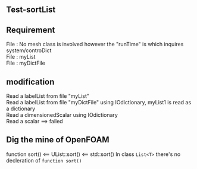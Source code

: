 
## Test-sortList

## Requirement
File : No mesh class is involved however the "runTime" is which inquires system/controDict   
File : myList   
File : myDictFile   

## modification
Read a labelList from file "myList"   
Read a labelList from file "myDictFile" using IOdictionary, myList1 is read as a dictionary   
Read a dimensionedScalar using IOdictionary   
Read a scalar ==> failed

## Dig the mine of OpenFOAM
function sort() <== UList::sort() <== std::sort()
In class `List<T>` there's no decleration of `function sort()`
